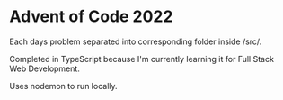 # Advent of Code 2022

Each days problem separated into corresponding folder inside /src/.

Completed in TypeScript because I'm currently learning it for Full Stack Web Development.

Uses nodemon to run locally.
